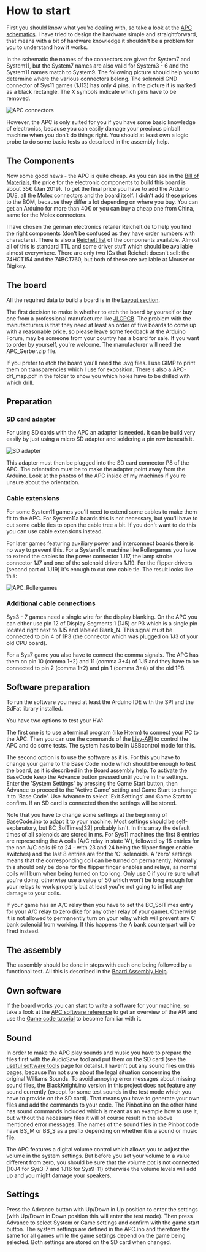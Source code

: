 # How to start

First you should know what you're dealing with, so take a look at the [APC schematics](https://github.com/AmokSolderer/APC/blob/master/DOC/Hardware/APC_schematics.pdf). I have tried to design the hardware simple and straightforward, that means with a bit of hardware knowledge it shouldn't be a problem for you to understand how it works.

In the schematic the names of the connectors are given for System7 and System11, but the System7 names are also valid for System3 - 6 and the System11 names match to System9. The following picture should help you to determine where the various connectors belong. The solenoid GND connector of Sys11 games (1J13) has only 4 pins, in the picture it is marked as a black rectangle. The X symbols indicate which pins have to be removed.

![APC connectors](https://github.com/AmokSolderer/APC/blob/master/DOC/PICS/APC_Connectors.png)

However, the APC is only suited for you if you have some basic knowledge of electronics, because you can easily damage your precious pinball machine when you don't do things right. You should at least own a logic probe to do some basic tests as described in the assembly help.

## The Components

Now some good news - the APC is quite cheap. As you can see in the [Bill of Materials](https://github.com/AmokSolderer/APC/blob/master/DOC/Hardware/Assembly/BOM.pdf), the price for the electronic components to build this board is about 35€ (Jan 2019). To get the final price you have to add the Arduino DUE, all the Molex connectors and the board itself. I didn't add these prices to the BOM, because they differ a lot depending on where you buy. You can get an Arduino for more than 40€ or you can buy a cheap one from China, same for the Molex connectors.

I have chosen the german electronics retailer Reichelt.de to help you find the right components (don't be confused as they have order numbers with characters). There is also a [Reichelt list](https://www.reichelt.de/my/1536313) of the components available. Almost all of this is standard TTL and some driver stuff which should be available almost everywhere. There are only two ICs that Reichelt doesn't sell: the 74HCT154 and the 74BCT760, but both of these are available at Mouser or Digikey.

## The board

All the required data to build a board is in the [Layout section](https://github.com/AmokSolderer/APC/tree/master/DOC/Hardware/Layout).

The first decision to make is whether to etch the board by yourself or buy one from a professional manufacturer like [JLCPCB](https://jlcpcb.com). The problem with the manufacturers is that they need at least an order of five boards to come up with a reasonable price, so please leave some feedback at the Arduino Forum, may be someone from your country has a board for sale. If you want to order by yourself, you're welcome. The manufacturer will need the APC_Gerber.zip file.

If you prefer to etch the board you'll need the .svg files. I use GIMP to print them on transparencies which I use for  exposition. There's also a APC-drl_map.pdf in the folder to show you which holes have to be drilled with which drill.

## Preparation

### SD card adapter

For using SD cards with the APC an adapter is needed. It can be build very easily by just using a micro SD adapter and soldering a pin row beneath it.

![SD adapter](https://github.com/AmokSolderer/APC/blob/master/DOC/PICS/SDadapter.JPG)

This adapter must then be plugged into the SD card connector P8 of the APC. The orientation must be to make the adapter point away from the Arduino. Look at the photos of the APC inside of my machines if you're unsure about the orientation.

### Cable extensions 

For some System11 games you'll need to extend some cables to make them fit to the APC. For System11a boards this is not necessary, but you'll have to cut some cable ties to open the cable tree a bit. If you don't want to do this you can use  cable extensions instead.

For later games featuring auxiliary power and interconnect boards there is no way to prevent this. For a System11c machine like Rollergames you have to extend the cables to the power connector 1J17, the lamp strobe connector 1J7 and one of the solenoid drivers 1J19. For the flipper drivers (second part of 1J19) it's enough to cut one cable tie. The result looks like this:

![APC_Rollergames](https://github.com/AmokSolderer/APC/blob/master/DOC/PICS/APC_Rollergames.JPG)

### Additional cable connections

Sys3 - 7 games need a single wire for the display blanking. On the APC you can either use pin 12 of Display Segments 1 (1J5) or P3 which is a single pin located right next to 1J5 and labeled Blank_N. This signal must be connected to pin 4 of 1P3 (the connector which was plugged on 1J3 of your old CPU board).

For a Sys7 game you also have to connect the comma signals. The APC has them on pin 10 (comma 1+2) and 11 (comma 3+4) of 1J5 and they have to be connected to pin 2 (comma 1+2) and pin 1 (comma 3+4) of the old 1P8.

## Software preparation

To run the software you need at least the Arduino IDE with the SPI and the SdFat library installed.

You have two options to test your HW:

The first one is to use a terminal program (like Hterm) to connect your PC to the APC. Then you can use the commands of the [Lisy-API](http://docs.missionpinball.org/en/latest/hardware/lisy/protocol.html) to control the APC and do some tests. The system has to be in USBcontrol mode for this.

The second option is to use the software as it is. For this you have to change your game to the Base Code mode  which should be enough to test the board, as it is described in the Board assembly help. To activate the BaseCode keep the Advance button pressed until you're in the settings. Enter the 'System Settings' by pressing the Game Start button, then Advance to proceed to the 'Active Game' setting and Game Start to change it to 'Base Code'. Use Advance to select 'Exit Settings' and Game Start to confirm. If an SD card is connected then the settings will be stored.

Note that you have to change some settings at the beginning of BaseCode.ino to adapt it to your machine. Most settings should be self-explanatory, but BC_SolTimes[32] probably isn't. In this array the default times of all solenoids are stored in ms. For Sys11 machines the first 8 entries are representing the A coils (A/C relay in state 'A'), followed by 16 entries for the non A/C coils (9 to 24 - with 23 and 24 being the flipper finger enable switches) and the last 8 entries are for the 'C' solenoids. A 'zero' settings means that the corresponding coil can be turned on permanently. Normally this should only be done for the flipper finger enables and relays, as normal coils will burn when being turned on too long. Only use 0 if you're sure what you're doing, otherwise use a value of 50 which won't be long enough for your relays to work properly but at least you're not going to inflict any damage to your coils.

If your game has an A/C relay then you have to set the BC_SolTimes entry for your A/C relay to zero (like for any other relay of your game). Otherwise it is not allowed to permanently turn on your relay which will prevent any C bank solenoid from working. If this happens the A bank counterpart will be fired instead.

## The assembly

The assembly should be done in steps with each one being followed by a functional test. All this is described in the [Board Assembly Help](https://github.com/AmokSolderer/APC/wiki/Board-assembly-help).

## Own software

If the board works you can start to write a software for your machine, so take a look at the [APC software reference](https://github.com/AmokSolderer/APC/blob/master/DOC/Software/APC_SW_reference.pdf) to get an overview of the API and use the [Game code tutorial](https://github.com/AmokSolderer/APC/wiki/Game-code-tutorial) to become familiar with it.

## Sound

In order to make the APC play sounds and music you have to prepare the files first with the AudioSave tool and put them on the SD card (see the [useful software tools](https://github.com/AmokSolderer/APC/wiki/Useful-software-tools) page for details). I haven't put any sound files on this pages, because I'm not sure about the legal situation concerning the original Williams Sounds. To avoid annoying error messages about missing sound files, the BlackKnight.ino version in this project does not feature any sound currently (except for some test sounds in the test mode which you have to provide on the SD card). That means you have to generate your own files and add the commands to your code. The Pinbot.ino on the other hand has sound commands included which is meant as an example how to use it, but without the necessary files it will of course result in the above mentioned error messages. The names of the sound files in the Pinbot code have BS_M or BS_S as a prefix depending on whether it is a sound or music file.

The APC features a digital volume control which allows you to adjust the volume in the system settings. But before you set your volume to a value different from zero, you should be sure that the volume pot is not connected (10J4 for Sys3-7 and 1J16 for Sys9-11) otherwise the volume levels will add up and you might damage your speakers.

## Settings

Press the Advance button with Up/Down in Up position to enter the settings (with Up/Down in Down position this will enter the test mode). Then press Advance to select System or Game settings and confirm with the game start button. The system settings are defined in the APC.ino and therefore the same for all games while the game settings depend on the game being selected. Both settings are stored on the SD card when changed.
